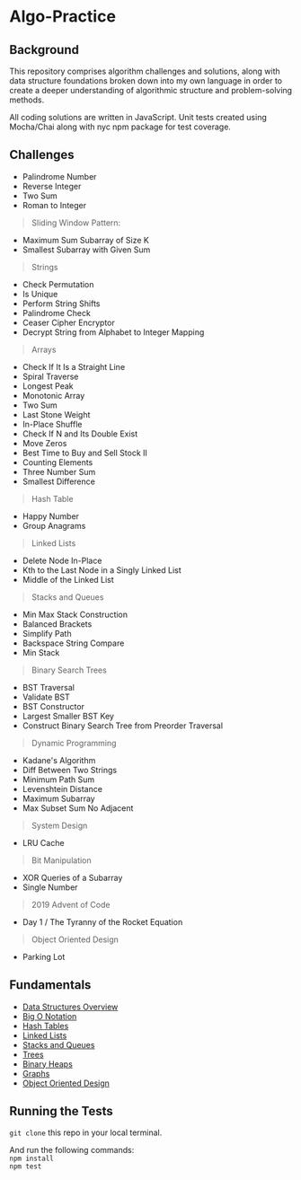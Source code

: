 # Algo-Practice

## Background
This repository comprises algorithm challenges and solutions, along with data structure foundations broken down into my own language in order to create a deeper understanding of algorithmic structure and problem-solving methods.

All coding solutions are written in JavaScript. Unit tests created using Mocha/Chai along with nyc npm package for test coverage.

## Challenges

- Palindrome Number
- Reverse Integer
- Two Sum
- Roman to Integer
> Sliding Window Pattern:
- Maximum Sum Subarray of Size K
- Smallest Subarray with Given Sum
> Strings
- Check Permutation
- Is Unique
- Perform String Shifts
- Palindrome Check
- Ceaser Cipher Encryptor
- Decrypt String from Alphabet to Integer Mapping
> Arrays
- Check If It Is a Straight Line
- Spiral Traverse
- Longest Peak
- Monotonic Array
- Two Sum
- Last Stone Weight
- In-Place Shuffle
- Check If N and Its Double Exist
- Move Zeros
- Best Time to Buy and Sell Stock II
- Counting Elements
- Three Number Sum
- Smallest Difference
> Hash Table
- Happy Number
- Group Anagrams
> Linked Lists
- Delete Node In-Place
- Kth to the Last Node in a Singly Linked List
- Middle of the Linked List
> Stacks and Queues
- Min Max Stack Construction
- Balanced Brackets
- Simplify Path
- Backspace String Compare
- Min Stack
> Binary Search Trees
- BST Traversal
- Validate BST
- BST Constructor
- Largest Smaller BST Key
- Construct Binary Search Tree from Preorder Traversal
> Dynamic Programming
- Kadane's Algorithm
- Diff Between Two Strings
- Minimum Path Sum
- Levenshtein Distance
- Maximum Subarray
- Max Subset Sum No Adjacent
> System Design
- LRU Cache
> Bit Manipulation
- XOR Queries of a Subarray
- Single Number
> 2019 Advent of Code
- Day 1 / The Tyranny of the Rocket Equation
> Object Oriented Design
- Parking Lot

## Fundamentals
* [Data Structures Overview](Fundamentals/dataStructuresOverview.md)
* [Big O Notation](Fundamentals/BigO.md)
* [Hash Tables](Fundamentals/hashTables.md)
* [Linked Lists](Fundamentals/singlyLinkedLists.md)
* [Stacks and Queues](Fundamentals/stacksQueues.md)
* [Trees](Fundamentals/trees.md)
* [Binary Heaps](Fundamentals/binaryHeaps.md)
* [Graphs](Fundamentals/graphs.md)
* [Object Oriented Design](Fundamentals/objectOrientedDesign.md)

## Running the Tests
`git clone` this repo in your local terminal. </br>

And run the following commands: </br>
`npm install` </br>
`npm test`
